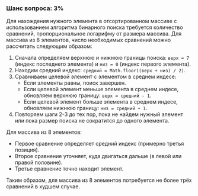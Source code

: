 ### Шанс вопроса: 3%

Для нахождения нужного элемента в отсортированном массиве с использованием алгоритма бинарного поиска требуется количество сравнений, пропорциональное логарифму от размера массива. Для массива из 8 элементов, число необходимых сравнений можно рассчитать следующим образом:

1. Сначала определяем верхнюю и нижнюю границы поиска: `верх = 7` (индекс последнего элемента) и `низ = 0` (индекс первого элемента).
2. Находим средний индекс: `средний = Math.floor((верх + низ) / 2)`.
3. Сравниваем целевой элемент с элементом в среднем индесе:
   - Если элементы равны, поиск завершен.
   - Если целевой элемент меньше элемента в среднем индесе, обновляем верхнюю границу: `верх = средний - 1`.
   - Если целевой элемент больше элемента в среднем индесе, обновляем нижнюю границу: `низ = средний + 1`.
4. Повторяем шаги 2-3 до тех пор, пока не найдем нужный элемент или пока размер поиска не сократится до одного элемента.

Для массива из 8 элементов:
- Первое сравнение определяет средний индекс (примерно третья позиция).
- Второе сравнение уточняет, куда двигаться дальше (в левой или правой половине).
- Третье сравнение точно находит элемент.

Таким образом, для массива из 8 элементов потребуется не более трёх сравнений в худшем случае.
